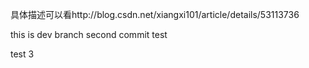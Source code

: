 具体描述可以看http://blog.csdn.net/xiangxi101/article/details/53113736

this is dev branch
second commit
test


test 3

